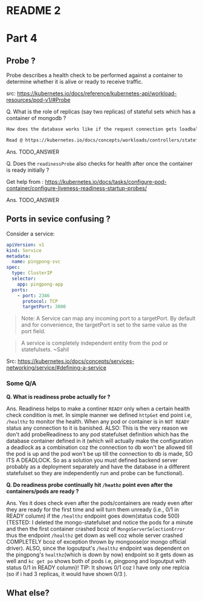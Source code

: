 # README 2

# Part 4

## Probe ?

Probe describes a health check to be performed against a container to determine whether it is alive or ready to receive traffic.

src: https://kubernetes.io/docs/reference/kubernetes-api/workload-resources/pod-v1/#Probe

Q. What is the role of replicas (say two replicas) of stateful sets which has a container of mongodb ?

```txt
How does the database works like if the request connection gets loadbalanced or what ?

Read @ https://kubernetes.io/docs/concepts/workloads/controllers/statefulset/
```

Ans. TODO_ANSWER

Q. Does the `readinessProbe` also checks for health after once the container is ready initially ?

Get help from : https://kubernetes.io/docs/tasks/configure-pod-container/configure-liveness-readiness-startup-probes/

Ans. TODO_ANSWER

## Ports in sevice confusing ?

Consider a service:

```yaml
apiVersion: v1
kind: Service
metadata:
  name: pingpong-svc
spec:
  type: ClusterIP
  selector:
    app: pingpong-app
  ports:
    - port: 2346
      protocol: TCP
      targetPort: 3000
```

> Note: A Service can map any incoming port to a targetPort. By default and for convenience, the targetPort is set to the same value as the port field.

> A service is completely independent entity from the pod or statefulsets. ~Sahil

Src: https://kubernetes.io/docs/concepts/services-networking/service/#defining-a-service

### Some Q/A

**Q. What is readiness probe actually for ?**

Ans. Readiness helps to make a continer `READY` only when a certain health check condition is met. In simple manner we defined `httpGet` end point i.e, `/healthz` to monitor the health. When any pod or container is in `NOT READY` status any connection to it is banished. ALSO: This is the very reason we don't add probeReadiness to any pod statefulset definition which has the database container defined in it (which will actually make the configuration a deadlock as a combination coz the connection to db won't be allowed till the pod is up and the pod won't be up till the connection to db is made, SO ITS A DEADLOCK. So as a solution you must defined backend server probably as a deployment separately and have the database in a different statefulset so they are independently run and probe can be functional).

**Q. Do readiness probe continually hit `/heathz` point even after the containers/pods are ready ?**

Ans. Yes it does check even after the pods/containers are ready even after they are ready for the first time and will turn them unready (i.e., 0/1 in READY column) if the `/healthz` endpoint goes down(status code 500) {TESTED: I deleted the mongo-statefulset and notice the pods for a minute and then the first container crashed bcoz of `MongoServerSelectionError` thus the endpoint `/healthz` get down as well coz whole server crashed COMPLETELY bcoz of exception thrown by mongoose(or mongo official driver). ALSO, since the logoutput's `/healthz` endpoint was dependent on the pingpong's `healthz`(which is down by now) endpoint so it gets down as well and `kc get po` shows both of pods i.e, pingpong and logoutput with status 0/1 in READY column}! TIP: It shows 0/1 coz I have only one replcia (so if i had 3 replicas, it would have shown 0/3 ).

## What else?

